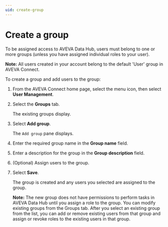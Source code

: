 ```yaml
---
uid: create-group
---
```


# Create a group

To be assigned access to AVEVA Data Hub, users must belong to one or more groups (unless you have assigned individual roles to your user). 

**Note:** All users created in your account belong to the default 'User' group in AVEVA Connect.

To create a group and add users to the group:

1. From the AVEVA Connect home page, select the menu icon, then select **User Management**.

1. Select the **Groups** tab. 

    The existing groups display.

1. Select **Add group**. 
 
    The `Add group` pane displays.

1. Enter the required group name in the **Group name** field.

1. Enter a description for the group in the **Group description** field.

1. (Optional) Assign users to the group. 

1. Select **Save**.
 
   The group is created and any users you selected are assigned to the group.

   **Note:** The new group does not have permissions to perform tasks in AVEVA Data Hub until you assign a role to the group. You can modify existing groups from the Groups tab. After you select an existing group from the list, you can add or remove existing users from that group and assign or revoke roles to the existing users in that group.
   